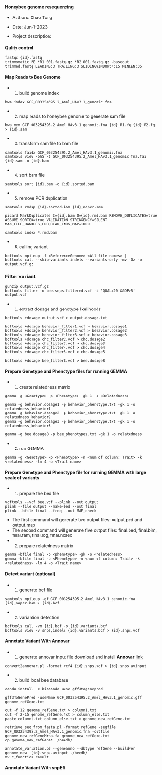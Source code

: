 #### Honeybee genome resequencing

- Authors: Chao Tong
- Date: Jun-1-2023

- Project description:

#### Qulity control

```
fastqc {id}.fastq
trimmomatic PE *R1_001.fastq.gz *R2_001.fastq.gz -baseout trimmed.fastq LEADING:3 TRAILING:3 SLIDINGWINDOW:4:15 MINLEN:35
```
#### Map Reads to Bee Genome

- 1. build genome index
```
bwa index GCF_003254395.2_Amel_HAv3.1_genomic.fna
```
- 2. map reads to honeybee genome to generate sam file
```
bwa mem GCF_003254395.2_Amel_HAv3.1_genomic.fna {id}_R1.fq {id}_R2.fq > {id}.sam
```
- 3. transform sam file to bam file
```
samtools faidx GCF_003254395.2_Amel_HAv3.1_genomic.fna
samtools view -bhS -t GCF_003254395.2_Amel_HAv3.1_genomic.fna.fai {id}.sam -o {id}.bam
```
- 4. sort bam file
```
samtools sort {id}.bam -o {id}.sorted.bam
```
- 5. remove PCR duplication
```
samtools rmdup {id}.sorted.bam {id}_nopcr.bam
```
```
picard MarkDuplicates I={id}.bam O={id}.rmd.bam REMOVE_DUPLICATES=true ASSUME_SORTED=true VALIDATION_STRINGENCY=SILENT MAX_FILE_HANDLES_FOR_READ_ENDS_MAP=1000
```
```
samtools index *.rmd.bam
```
- 6. calling variant
```
bcftools mpileup -f <ReferenceGenome> <All file names> | 
bcftools call --skip-variants indels --variants-only -mv -Oz -o output.vcf.gz
```
### Filter variant
```
gunzip output.vcf.gz
bcftools filter -o bee.snps.filtered.vcf -i 'QUAL>20 &&DP>5' output.vcf
```


- 1. extract dosage and genotype likelihoods
```
bcftools +dosage output.vcf > output.dosage.txt
```
```
bcftools +dosage behavior_filter1.vcf > behavior.dosage1
bcftools +dosage behavior_filter2.vcf > behavior.dosage2
bcftools +dosage behavior_filter3.vcf > behavior.dosage3
bcftools +dosage chc_filter2.vcf > chc.dosage2
bcftools +dosage chc_filter3.vcf > chc.dosage3
bcftools +dosage chc_filter4.vcf > chc.dosage4
bcftools +dosage chc_filter5.vcf > chc.dosage5
```
```
bcftools +dosage bee_filter8.vcf > bee.dosage8
```
#### Prepare Genotype and Phenotype files for running GEMMA

- 1. create relatedness matrix
```
gemma -g <Genotype> -p <Phenotype> -gk 1 -o <Relatedness>
```
```
gemma -g behavior.dosage1 -p behavior_phenotype.txt -gk 1 -o relatedness_behavior1
gemma -g behavior.dosage2 -p behavior_phenotype.txt -gk 1 -o relatedness_behavior2
gemma -g behavior.dosage3 -p behavior_phenotype.txt -gk 1 -o relatedness_behavior3
```
```
gemma -g bee.dosage8 -p bee_phenotypes.txt -gk 1 -o relatedness
```

- 2. run GEMMA
```
gemma -g <Genotype> -p <Phenotype> -n <num of column: Trait> -k <relatedness> -lm 4 -o <Trait name>
```

#### Prepare Genotype and Phenotype file for running GEMMA with large scale of variants
- 1. prepare the bed file
```
vcftools --vcf bee.vcf --plink --out output
plink --file output --make-bed --out final
plink --bfile final --freq --out MAF_check
```
- The first command will generate two output files: output.ped and output.map
- The second command will generate five output files: final.bed, final.bim, final.fam, final.log, final.nosex
- 2. prepare relatedness matrix
```
gemma -bfile final -p <phenotype> -gk -o <relatedness>
gemma -bfile final -p <Phenotype> -n <num of column: Trait> -k <relatedness> -lm 4 -o <Trait name>
```
#### Detect variant (optional)

- 1. generate bcf file
```
samtools mpileup -gf GCF_003254395.2_Amel_HAv3.1_genomic.fna {id}_nopcr.bam > {id}.bcf
```
- 2. variantion detection
```
bcftools call -vm {id}.bcf -o {id}.variants.bcf
bcftools view -v snps,indels {id}.variants.bcf > {id}.snps.vcf
```

#### Annotate Variant With Annovar
- 1. generate annovar input file
download and install **Annovar** [link](http://www.openbioinformatics.org/annovar/download/0wgxR2rIVP/annovar.latest.tar.gz)
```
convert2annovar.pl -format vcf4 {id}.snps.vcf > {id}.snps.avinput
```
- 2. build local bee database
```
conda install -c bioconda ucsc-gff3togenepred
```
```
gff3ToGenePred -useName GCF_003254395.2_Amel_HAv3.1_genomic.gff genome_refGene.txt
```
```
cut -f 12 genome_refGene.txt > column1.txt
cut -f 2-15 genome_refGene.txt > column_else.txt
paste column1.txt column_else.txt > genome_new_refGene.txt
```
```
retrieve_seq_from_fasta.pl -format refGene -seqfile GCF_003254395.2_Amel_HAv3.1_genomic.fna -outfile genome_new_refGeneMrna.fa genome_new_refGene.txt
cp genome_new_refGene* ./beedb/
```
```
annotate_variation.pl --geneanno --dbtype refGene --buildver genome_new  {id}.snps.avinput ./beedb/
mv *_function result
```

#### Annotate Variant With snpEff

